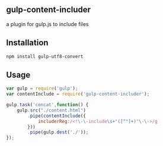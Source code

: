 ## gulp-content-includer

a plugin for gulp.js to include files 

## Installation

```bash
npm install gulp-utf8-convert
```

## Usage

```js
var gulp = require('gulp');
var contentInclude = require('gulp-content-includer');

gulp.task('concat',function() {
    gulp.src("./content.html")
        .pipe(contentInclude({
            includerReg:/<!\-\-include\s+"([^"]+)"\-\->/g
        }))
        .pipe(gulp.dest('./'));
});
```
